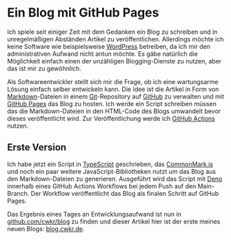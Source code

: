 # Ein Blog mit GitHub Pages

Ich spiele seit einiger Zeit mit dem Gedanken ein Blog zu schreiben und in unregelmäßigen Abständen Artikel zu veröffentlichen. Allerdings möchte ich keine Software wie beispielsweise [WordPress](https://de.wordpress.org/) betreiben, da ich mir den administrativen Aufwand nicht antun möchte. Es gäbe natürlich die Möglichkeit einfach einen der unzähligen Blogging-Dienste zu nutzen, aber das ist mir zu gewöhnlich.

Als Softwareentwickler stellt sich mir die Frage, ob ich eine wartungsarme Lösung einfach selber entwickeln kann. Die Idee ist die Artikel in Form von [Markdown](https://commonmark.org/)-Dateien in einem [Git](https://git-scm.com/)-Repository auf [GitHub](https://github.com/) zu verwalten und mit [GitHub Pages](https://pages.github.com/) das Blog zu hosten. Ich werde ein Script schreiben müssen das die Markdown-Dateien in den HTML-Code des Blogs umwandelt bevor dieses veröffentlicht wird. Zur Veröffentlichung werde ich [GitHub Actions](https://github.com/features/actions) nutzen.

## Erste Version

Ich habe jetzt ein Script in [TypeScript](https://www.typescriptlang.org/) geschrieben, das [CommonMark.js](https://github.com/commonmark/commonmark.js/) und noch ein paar weitere JavaScript-Bibliotheken nutzt um das Blog aus den Markdown-Dateien zu generieren. Ausgeführt wird das Script mit [Deno](https://deno.land/) innerhalb eines GitHub Actions Workflows bei jedem Push auf den Main-Branch. Der Workflow veröffentlicht das Blog als finalen Schritt auf GitHub Pages.

Das Ergebnis eines Tages an Entwicklungsaufwand ist nun in [github.com/cwkr/blog](https://github.com/cwkr/blog) zu finden und dieser Artikel hier ist der erste meines neuen Blogs: [blog.cwkr.de](https://blog.cwkr.de/).
